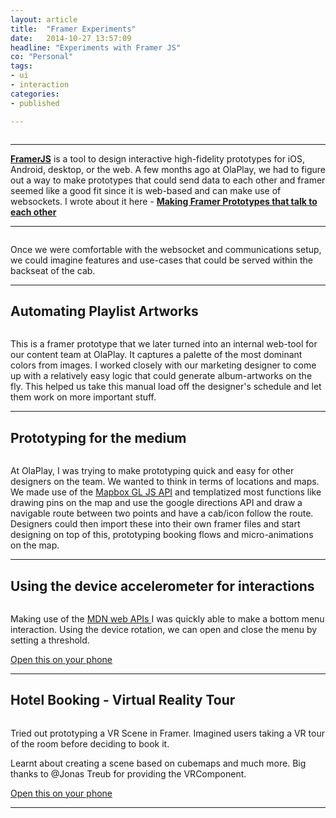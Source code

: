 ```yaml
---
layout: article
title:  "Framer Experiments"
date:   2014-10-27 13:57:09
headline: "Experiments with Framer JS"
co: "Personal"
tags:
- ui
- interaction
categories:
- published

---
```


<figure>
<img class="lazy" data-original="{{edchao.github.io}}/assets/img_framer_cover.jpg" />
</figure>

<!--more-->
---


[**FramerJS**](http://framerjs.com) is a tool to design interactive high-fidelity prototypes for iOS, Android, desktop, or the web. A few months ago at OlaPlay, we had to figure out a way to make prototypes that could send data to each other and framer seemed like a good fit since it is web-based and can make use of websockets. I wrote about it here - [**Making Framer Prototypes that talk to each other**](https://blog.framer.com/making-framer-prototypes-talk-to-each-other-web-sockets-framer-85eedd2243aa)

---
<figure>
<img class="lazy" data-original="{{edchao.github.io}}/assets/img_framer_tv.gif" />
</figure>

Once we were comfortable with the websocket and communications setup, we could imagine features and use-cases that could be served within the backseat of the cab.


---

## Automating Playlist Artworks

<figure>
<img class="lazy" data-original="{{edchao.github.io}}/assets/img_framer_artwork.gif" />
</figure>

This is a framer prototype that we later turned into an internal web-tool for our content team at OlaPlay. It captures a palette of the most dominant colors from images. I worked closely with our marketing designer to come up with a relatively easy logic that could generate album-artworks on the fly. This helped us take this manual load off the designer's schedule and let them work on more important stuff.


---

## Prototyping for the medium

<figure>
<img class="lazy" data-original="{{edchao.github.io}}/assets/img_framer_mapbox.gif" />
</figure>

At OlaPlay, I was trying to make prototyping quick and easy for other designers on the team. We wanted to think in terms of locations and maps. We made use of the [Mapbox GL JS API](https://www.mapbox.com/mapbox-gl-js/api/) and templatized most functions like drawing pins on the map and use the google directions API and draw a navigable route between two points and have a cab/icon follow the route. Designers could then import these into their own framer files and start designing on top of this, prototyping booking flows and micro-animations on the map. 

---

## Using the device accelerometer for interactions

<figure>
<img class="lazy" data-original="{{edchao.github.io}}/assets/img_framer_utilsmenu.gif" />
</figure>

Making use of the [ MDN web APIs ](https://developer.mozilla.org/en-US/docs/Web/API/Detecting_device_orientation) I was quickly able to make a bottom menu interaction. Using the device rotation, we can open and close the menu by setting a threshold.

[Open this on your phone](https://framer.cloud/IScoC/)

---

## Hotel Booking - Virtual Reality Tour


<figure>
<img class="lazy" data-original="{{edchao.github.io}}/assets/img_framer_VR.gif" />
</figure>

Tried out prototyping a VR Scene in Framer. Imagined users taking a VR tour of the room before deciding to book it. 

Learnt about creating a scene based on cubemaps and much more. Big thanks to @Jonas Treub for providing the VRComponent.

[Open this on your phone](http://share.framerjs.com/e23g2cdl1jxc/) 


---
